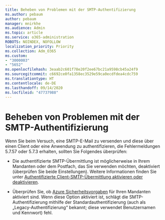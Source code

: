 ```yaml
---
title: Beheben von Problemen mit der SMTP-Authentifizierung
ms.author: pebaum
author: pebaum
manager: mnirkhe
ms.audience: Admin
ms.topic: article
ms.service: o365-administration
ROBOTS: NOINDEX, NOFOLLOW
localization_priority: Priority
ms.collection: Adm_O365
ms.custom:
- "3000003"
- "5652"
ms.openlocfilehash: 3eaab2c601f78e20f2ee67bc21a9598cb45a24f9
ms.sourcegitcommit: c6692ce0fa1358ec3529e59ca0ecdfdea4cdc759
ms.translationtype: HT
ms.contentlocale: de-DE
ms.lasthandoff: 09/14/2020
ms.locfileid: "47737988"
---
```

# <a name="solving-smtp-authentication-issues"></a>Beheben von Problemen mit der SMTP-Authentifizierung

Wenn Sie beim Versuch, eine SMTP-E-Mail zu versenden und diese über einen Client oder eine Anwendung zu authentifizieren, die Fehlermeldungen 5.7.57 oder 5.7.3 erhalten, sollten Sie Folgendes überprüfen:

- Die authentifizierte SMTP-Übermittlung ist möglicherweise in Ihrem Mandanten oder dem Postfach, das Sie verwenden möchten, deaktiviert (überprüfen Sie beide Einstellungen). Weitere Informationen finden Sie unter [Authentifizierte Client-SMTP-Übermittlung aktivieren oder deaktivieren](https://docs.microsoft.com/exchange/clients-and-mobile-in-exchange-online/authenticated-client-smtp-submission).

- Überprüfen Sie, ob [Azure Sicherheitsvorgaben](https://docs.microsoft.com/azure/active-directory/fundamentals/concept-fundamentals-security-defaults) für Ihren Mandanten aktiviert sind. Wenn diese Option aktiviert ist, schlägt die SMTP-Authentifizierung mithilfe der Standardauthentifizierung (auch als „Legacy-Authentifizierung“ bekannt; diese verwendet Benutzernamen und Kennwort) fehl.
